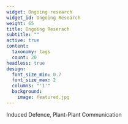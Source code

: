 ```yaml
---
widget: Ongoing research
widget_id: Ongoing Research
weight: 65
title: Ongoing Reserach
subtitle: ""
active: true
content:
  taxonomy: tags
  count: 20
headless: true
design:
  font_size_min: 0.7
  font_size_max: 2
  columns: "'1'"
  background:
    image: featured.jpg
---
```

Induced Defence, Plant-Plant Communication